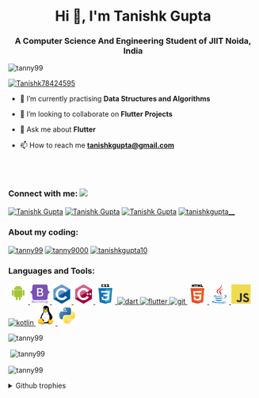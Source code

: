 <h1 align="center">Hi 👋, I'm Tanishk Gupta</h1>
<h3 align="center">A Computer Science And Engineering Student of JIIT Noida, India</h3>

<p align="left"> <img src="https://komarev.com/ghpvc/?username=tanny99&label=Profile%20views&color=0e75b6&style=flat" alt="tanny99" /> </p>


<p align="left"> <a href="https://twitter.com/Tanishk78424595" target="blank"><img src="https://img.shields.io/twitter/follow/Tanishk78424595?logo=twitter&style=for-the-badge" alt="Tanishk78424595" /></a> </p>

- 🌱 I’m currently practising **Data Structures and Algorithms**

- 👯 I’m looking to collaborate on **Flutter Projects**

- 💬 Ask me about **Flutter**

- 📫 How to reach me **tanishkgupta@gmail.com**

<h3 align="left">Connect with me: <img src="https://user-images.githubusercontent.com/53649201/99296951-8ef68900-286d-11eb-9bf3-fdb6cf13b585.gif" height="32px" style="padding-top: 50px;"></h3>

<p align="left">
<a href="https://twitter.com/Tanishk78424595" target="blank"><img align="center" src="https://raw.githubusercontent.com/rahuldkjain/github-profile-readme-generator/master/src/images/icons/Social/twitter.svg" alt="Tanishk Gupta" height="30" width="40" /></a>
<a href="https://www.linkedin.com/in/tanishk-gupta-938b891a9/" target="blank"><img align="center" src="https://raw.githubusercontent.com/rahuldkjain/github-profile-readme-generator/master/src/images/icons/Social/linked-in-alt.svg" alt="Tanishk Gupta" height="30" width="40" /></a>
<a href="https://www.facebook.com/tanishk.gupta.182/" target="blank"><img align="center" src="https://raw.githubusercontent.com/rahuldkjain/github-profile-readme-generator/master/src/images/icons/Social/facebook.svg" alt="Tanishk Gupta" height="30" width="40" /></a>
<a href="https://www.instagram.com/tanishkgupta__/" target="blank"><img align="center" src="https://raw.githubusercontent.com/rahuldkjain/github-profile-readme-generator/master/src/images/icons/Social/instagram.svg" alt="tanishkgupta__" height="30" width="40" /></a>
<h3 align="left">About my coding:</h3>
<a href="https://auth.geeksforgeeks.org/user/tanishkgupta10/practice/" target="blank"><img align="center" src="https://upload.wikimedia.org/wikipedia/commons/thumb/4/43/GeeksforGeeks.svg/2560px-GeeksforGeeks.svg.png" alt="tanny99" height="30" width="40" /></a>
<a href="https://leetcode.com/tanny9000/" target="blank"><img align="center" src="https://raw.githubusercontent.com/rahuldkjain/github-profile-readme-generator/master/src/images/icons/Social/leet-code.svg" alt="tanny9000" height="30" width="40" /></a>
<a href="https://www.hackerrank.com/tanishkgupta10" target="blank"><img align="center" src="https://raw.githubusercontent.com/rahuldkjain/github-profile-readme-generator/master/src/images/icons/Social/hackerrank.svg" alt="tanishkgupta10" height="30" width="40" /></a>

</p>
<!-- <h3 align="left">My Certificates:</h3>
 -->
<h3 align="left">Languages and Tools:</h3>
<p align="left"> <a href="https://developer.android.com" target="_blank"> <img src="https://raw.githubusercontent.com/devicons/devicon/master/icons/android/android-original-wordmark.svg" alt="android" width="40" height="40"/> </a> <a href="https://getbootstrap.com" target="_blank"> <img src="https://raw.githubusercontent.com/devicons/devicon/master/icons/bootstrap/bootstrap-plain-wordmark.svg" alt="bootstrap" width="40" height="40"/> </a> <a href="https://www.cprogramming.com/" target="_blank"> <img src="https://raw.githubusercontent.com/devicons/devicon/master/icons/c/c-original.svg" alt="c" width="40" height="40"/> </a> <a href="https://www.w3schools.com/cpp/" target="_blank"> <img src="https://raw.githubusercontent.com/devicons/devicon/master/icons/cplusplus/cplusplus-original.svg" alt="cplusplus" width="40" height="40"/> </a> <a href="https://www.w3schools.com/css/" target="_blank"> <img src="https://raw.githubusercontent.com/devicons/devicon/master/icons/css3/css3-original-wordmark.svg" alt="css3" width="40" height="40"/> </a> <a href="https://dart.dev" target="_blank"> <img src="https://www.vectorlogo.zone/logos/dartlang/dartlang-icon.svg" alt="dart" width="40" height="40"/> </a> <a href="https://flutter.dev" target="_blank"> <img src="https://www.vectorlogo.zone/logos/flutterio/flutterio-icon.svg" alt="flutter" width="40" height="40"/> </a> <a href="https://git-scm.com/" target="_blank"> <img src="https://www.vectorlogo.zone/logos/git-scm/git-scm-icon.svg" alt="git" width="40" height="40"/> </a> <a href="https://www.w3.org/html/" target="_blank"> <img src="https://raw.githubusercontent.com/devicons/devicon/master/icons/html5/html5-original-wordmark.svg" alt="html5" width="40" height="40"/> </a> <a href="https://www.java.com" target="_blank"> <img src="https://raw.githubusercontent.com/devicons/devicon/master/icons/java/java-original.svg" alt="java" width="40" height="40"/> </a> <a href="https://developer.mozilla.org/en-US/docs/Web/JavaScript" target="_blank"> <img src="https://raw.githubusercontent.com/devicons/devicon/master/icons/javascript/javascript-original.svg" alt="javascript" width="40" height="40"/> </a> <a href="https://kotlinlang.org" target="_blank"> <img src="https://www.vectorlogo.zone/logos/kotlinlang/kotlinlang-icon.svg" alt="kotlin" width="40" height="40"/> </a> <a href="https://www.linux.org/" target="_blank"> <img src="https://raw.githubusercontent.com/devicons/devicon/master/icons/linux/linux-original.svg" alt="linux" width="40" height="40"/> </a> <a href="https://www.python.org" target="_blank"> <img src="https://raw.githubusercontent.com/devicons/devicon/master/icons/python/python-original.svg" alt="python" width="40" height="40"/> </a> </p>

<p><img align="left" src="https://github-readme-stats.vercel.app/api/top-langs?username=tanny99&show_icons=true&theme=dark&locale=en&layout=compact" alt="tanny99" /></p>
<br>
<p>&nbsp;<img align="center" src="https://github-readme-stats.vercel.app/api?username=tanny99&show_icons=true&theme=dark&locale=en" alt="tanny99" /></p>

<p><img align="center" src="https://github-readme-streak-stats.herokuapp.com/?user=tanny99&theme=dark" alt="tanny99" /></p>
<details>
  <summary> Github trophies </summary>
      <p align="left"> <a href="https://github.com/ryo-ma/github-profile-trophy"><img src="https://github-profile-trophy.vercel.app/?username=tanny99" alt="tanny99" />       </a> </p>
</details>



